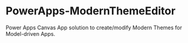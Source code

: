 # PowerApps-ModernThemeEditor
Power Apps Canvas App solution to create/modify Modern Themes for Model-driven Apps.
